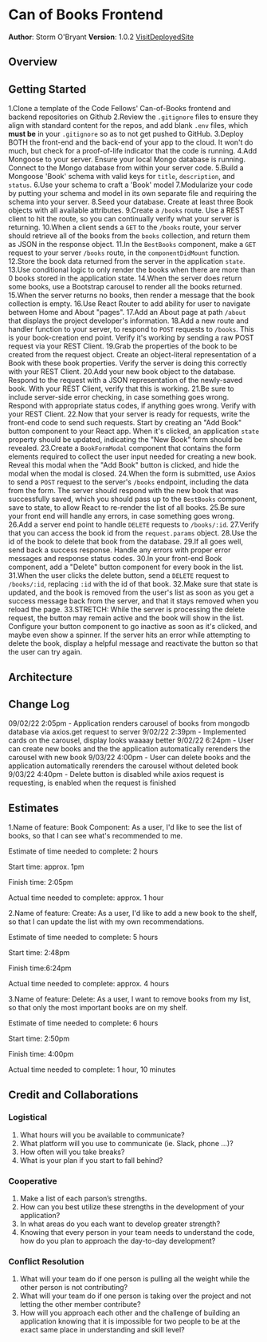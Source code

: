 # Can of Books Frontend

**Author**: Storm O'Bryant
**Version**: 1.0.2
[VisitDeployedSite](https://can-of-books-stormy.netlify.app/)

## Overview
<!-- Provide a high level overview of what this application is and why you are building it, beyond the fact that it's an assignment for this class. (i.e. What's your problem domain?) -->

## Getting Started

1.Clone a template of the Code Fellows' Can-of-Books frontend and backend repositories on Github
2.Review the `.gitignore` files to ensure they align with standard content for the repos, and add blank `.env` files, which **must be** in your `.gitignore` so as to not get pushed to GitHub.
3.Deploy BOTH the front-end and the back-end of your app to the cloud. It won't do much, but check for a proof-of-life indicator that the code is running.
4.Add Mongoose to your server. Ensure your local Mongo database is running. Connect to the Mongo database from within your server code.
5.Build a Mongoose 'Book' schema with valid keys for `title`, `description`, and `status`.
6.Use your schema to craft a 'Book' model
7.Modularize your code by putting your schema and model in its own separate file and requiring the schema into your server.
8.Seed your database. Create at least three Book objects with all available attributes.
9.Create a `/books` route. Use a REST client to hit the route, so you can continually verify what your server is returning.
10.When a client sends a `GET` to the `/books` route, your server should retrieve all of the books from the `books` collection, and return them as JSON in the response object.
11.In the `BestBooks` component, make a `GET` request to your server `/books` route, in the `componentDidMount` function.
12.Store the book data returned from the server in the application `state`.
13.Use conditional logic to only render the books when there are more than 0 books stored in the application state.
14.When the server does return some books, use a Bootstrap carousel to render all the books returned.
15.When the server returns no books, then render a message that the book collection is empty.
16.Use React Router to add ability for user to navigate between Home and About "pages".
17.Add an About page at path `/about` that displays the project developer's information.
18.Add a new route and handler function to your server, to respond to `POST` requests to `/books`. This is your book-creation end point. Verify it's working by sending a raw POST request via your REST Client.
19.Grab the properties of the book to be created from the request object. Create an object-literal representation of a Book with these book properties. Verify the server is doing this correctly with your REST Client.
20.Add your new book object to the database. Respond to the request with a JSON representation of the newly-saved book. With your REST Client, verify that this is working.
21.Be sure to include server-side error checking, in case something goes wrong. Respond with appropriate status codes, if anything goes wrong. Verify with your REST Client.
22.Now that your server is ready for requests, write the front-end code to send such requests. Start by creating an "Add Book" button component to your React app. When it's clicked, an application `state` property should be updated, indicating the "New Book" form should be revealed.
23.Create a `BookFormModal` component that contains the form elements required to collect the user input needed for creating a new book. Reveal this modal when the "Add Book" button is clicked, and hide the modal when the modal is closed.
24.When the form is submitted, use Axios to send a `POST` request to the server's `/books` endpoint, including the data from the form. The server should respond with the new book that was successfully saved, which you should pass up to the `BestBooks` component, save to state, to allow React to re-render the list of all books.
25.Be sure your front end will handle any errors, in case something goes wrong.
26.Add a server end point to handle `DELETE` requests to `/books/:id`.
27.Verify that you can access the book id from the `request.params` object.
28.Use the id of the book to delete that book from the database.
29.If all goes well, send back a success response. Handle any errors with proper error messages and response status codes.
30.In your front-end Book component, add a "Delete" button component for every book in the list.
31.When the user clicks the delete button, send a `DELETE` request to `/books/:id`, replacing `:id` with the id of that book.
32.Make sure that state is updated, and the book is removed from the user's list as soon as you get a success message back from the server, and that it stays removed when you reload the page.
33.STRETCH: While the server is processing the delete request, the button may remain active and the book will show in the list. Configure your button component to go inactive as soon as it's clicked, and maybe even show a spinner. If the server hits an error while attempting to delete the book, display a helpful message and reactivate the button so that the user can try again.

## Architecture
<!-- Provide a detailed description of the application design. What technologies (languages, libraries, etc) you're using, and any other relevant design information. -->

## Change Log

09/02/22 2:05pm - Application renders carousel of books from mongodb database via axios.get request to server
9/02/22 2:39pm - Implemented cards on the carousel, display looks waaaay better
9/02/22 6:24pm - User can create new books and the the application automatically rerenders the carousel with new book
9/03/22 4:00pm - User can delete books and the application automatically rerenders the carousel without deleted book
9/03/22 4:40pm - Delete button is disabled while axios request is requesting, is enabled when the request is finished

## Estimates

1.Name of feature: Book Component: As a user, I'd like to see the list of books, so that I can see what's recommended to me.

Estimate of time needed to complete: 2 hours

Start time: approx. 1pm

Finish time: 2:05pm

Actual time needed to complete: approx. 1 hour

2.Name of feature: Create: As a user, I'd like to add a new book to the shelf, so that I can update the list with my own recommendations.

Estimate of time needed to complete: 5 hours

Start time: 2:48pm

Finish time:6:24pm

Actual time needed to complete: approx. 4 hours

3.Name of feature: Delete: As a user, I want to remove books from my list, so that only the most important books are on my shelf.

Estimate of time needed to complete: 6 hours

Start time: 2:50pm

Finish time: 4:00pm

Actual time needed to complete: 1 hour, 10 minutes

## Credit and Collaborations

### Logistical

1. What hours will you be available to communicate?
2. What platform will you use to communicate (ie. Slack, phone …)?
3. How often will you take breaks?
4. What is your plan if you start to fall behind?

### Cooperative

1. Make a list of each parson’s strengths.
2. How can you best utilize these strengths in the development of your application?
3. In what areas do you each want to develop greater strength?
4. Knowing that every person in your team needs to understand the code, how do you plan to approach the day-to-day development?

### Conflict Resolution

1. What will your team do if one person is pulling all the weight while the other person is not contributing?
2. What will your team do if one person is taking over the project and not letting the other member contribute?
3. How will you approach each other and the challenge of building an application knowing that it is impossible for two people to be at the exact same place in understanding and skill level?
